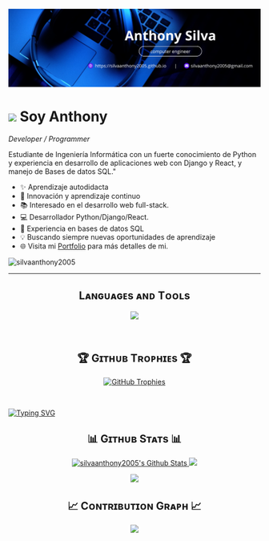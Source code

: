 <!--Banner-->
![Silvaanthony2005 Banner Image](https://github.com/silvaanthony2005/Banner.png/blob/main/banner.PNG)

<!--Header Name-->
# <img src="https://emojis.slackmojis.com/emojis/images/1531849430/4246/blob-sunglasses.gif?1531849430" width="30"/> Soy Anthony 
*Developer / Programmer*
<br /> 

<!--Start Intro-->               
<p align="left">Estudiante de Ingeniería Informática con un fuerte conocimiento de Python y experiencia en desarrollo de aplicaciones web con Django y React, y manejo de Bases de datos SQL."</p>

- ✨ Aprendizaje autodidacta
- 🌱 Innovación y aprendizaje continuo
- 📚 Interesado en el desarrollo web full-stack.
- 💻 Desarrollador Python/Django/React.
- 💾 Experiencia en bases de datos SQL
- 💡 Buscando siempre nuevas oportunidades de aprendizaje
- 🌐 Visita mi [Portfolio](https://silvaanthony2005.github.io) para más detalles de mi.
<!--End Intro-->

<!--Profile Count Badge-->
<p align="left">
  <img src="https://komarev.com/ghpvc/?username=silvaanthony2005&label=Profile%20views&color=770677&style=for-the-badge&logo=star" alt="silvaanthony2005" style="padding-right:20px;" />
</p>

---

<!--Languages and Tools Section-->       
<h2 align="center">Lᴀɴɢᴜᴀɢᴇs ᴀɴᴅ Tᴏᴏʟs</h2> 
<p align="center">
<img width="500px"  src="https://skillicons.dev/icons?i=py,django,flask,react,js,html,css,nodejs,git,vscode,mysql,sqlite,postgres&perline=10"  />
</p>
<br />

<!--Trophies Section-->   
<h2 align="center">🏆 Gɪᴛʜᴜʙ Tʀᴏᴘʜɪᴇs 🏆</h2>
<p align="center">
  <a href="https://github.com/silvaanthony2005/github-profile-trophy">
    <img src="https://github-profile-trophy.vercel.app/?username=silvaanthony2005&row=2&column=6&margin-w=20&margin-h=20" alt="GitHub Trophies">
  </a>
</p>
<br />

[![Typing SVG](https://readme-typing-svg.herokuapp.com?font=Orbitron&pause=1000&color=2DD219&center=true&vCenter=true&width=435&lines=%2F%2F%3EHola+a+todos;%3EMi+nombre+es+Anthony;%24Desarrollador+de+software)](https://git.io/typing-svg)

<h2 align="center">📊 Gɪᴛʜᴜʙ Sᴛᴀᴛs 📊</h2>
<p align="center">
  <a href="https://github.com/silvaanthony2005">
      <img height="150em" src="https://github-readme-stats.vercel.app/api?username=silvaanthony2005&include_all_commits=true&count_private=true&show_icons=true&line_height=20&title_color=7A7ADB&icon_color=2234AE&text_color=D3D3D3&bg_color=0,000000,000F40&rank_icon=github" alt="silvaanthony2005's Github Stats"/>
  </a>

  <a href="https://github.com/silvaanthony2005">
      <img height="150em" src="https://github-readme-stats-eight-theta.vercel.app/api/top-langs/?username=silvaanthony2005&layout=compact&langs_count=8&title_color=7A7ADB&text_color=D3D3D3&bg_color=0,000000,000F40"/>
  </a>
</p>

<p align="center">
  <img height="180em" src="https://github-readme-streak-stats.herokuapp.com/?user=silvaanthony2005&theme=github-dark-blue&hide_border=true&background=0,000000,000F40&stroke=000F40&ring=7A7ADB&fire=7A7ADB&currStreakLabel=7A7ADB"/>
</p>

<!--Contribution Graph-->
<h2 align="center">📈 Cᴏɴᴛʀɪʙᴜᴛɪᴏɴ Gʀᴀᴘʜ 📈</h2>
<div align="center">
    <img src="https://github-readme-activity-graph.vercel.app/graph?username=silvaanthony2005&bg_color=0,000000,000F40&color=7A7ADB&line=7A7ADB&point=00FFFF&area=true&hide_border=false" border-radius="15">
</div>

<!--
* a
* b
* c
* d
***


1. d
2. e
3. f
4. g 
___

| Columna1 | Columna2 | Columna3|
|----------|----------|---------|
| Dato1    | Dato3    | Dato4   |


- [x] tarea 1 Tarea completada
- [ ] Tarea 2 Tarea incompleta

